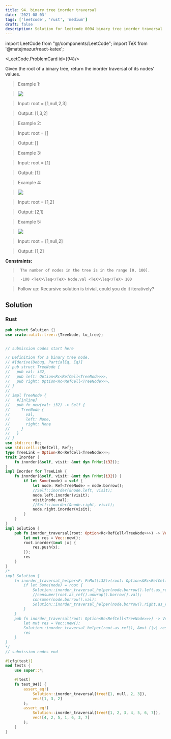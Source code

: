 ```yaml
---
title: 94. binary tree inorder traversal
date: '2021-08-03'
tags: ['leetcode', 'rust', 'medium']
draft: false
description: Solution for leetcode 0094 binary tree inorder traversal
---
```

import LeetCode from "@/components/LeetCode";
import TeX from '@matejmazur/react-katex';

<LeetCode.ProblemCard id={94}/>
 

  Given the root of a binary tree, return the inorder traversal of its nodes' values.

   

 >   Example 1:

 >   ![](https://assets.leetcode.com/uploads/2020/09/15/inorder_1.jpg)

 >   Input: root <TeX>=</TeX> [1,null,2,3]

 >   Output: [1,3,2]

  

 >   Example 2:

  

 >   Input: root <TeX>=</TeX> []

 >   Output: []

  

 >   Example 3:

  

 >   Input: root <TeX>=</TeX> [1]

 >   Output: [1]

  

 >   Example 4:

 >   ![](https://assets.leetcode.com/uploads/2020/09/15/inorder_5.jpg)

 >   Input: root <TeX>=</TeX> [1,2]

 >   Output: [2,1]

  

 >   Example 5:

 >   ![](https://assets.leetcode.com/uploads/2020/09/15/inorder_4.jpg)

 >   Input: root <TeX>=</TeX> [1,null,2]

 >   Output: [1,2]

  

   

  **Constraints:**

  

 >   	The number of nodes in the tree is in the range [0, 100].

 >   	-100 <TeX>\leq</TeX> Node.val <TeX>\leq</TeX> 100

  

   

 >   Follow up: Recursive solution is trivial, could you do it iteratively?


## Solution
### Rust
```rust
pub struct Solution {}
use crate::util::tree::{TreeNode, to_tree};


// submission codes start here

// Definition for a binary tree node.
// #[derive(Debug, PartialEq, Eq)]
// pub struct TreeNode {
//   pub val: i32,
//   pub left: Option<Rc<RefCell<TreeNode>>>,
//   pub right: Option<Rc<RefCell<TreeNode>>>,
// }
// 
// impl TreeNode {
//   #[inline]
//   pub fn new(val: i32) -> Self {
//     TreeNode {
//       val,
//       left: None,
//       right: None
//     }
//   }
// }
use std::rc::Rc;
use std::cell::{RefCell, Ref};
type TreeLink = Option<Rc<RefCell<TreeNode>>>;
trait Inorder {
    fn inorder(&self, visit: &mut dyn FnMut(i32));
}
impl Inorder for TreeLink {
    fn inorder(&self, visit: &mut dyn FnMut(i32)) {
        if let Some(node) = self {
            let node: Ref<TreeNode> = node.borrow();
            //Self::inorder(&node.left, visit);
            node.left.inorder(visit);
            visit(node.val);
            //Self::inorder(&node.right, visit);
            node.right.inorder(visit);
        }    
    }
}
impl Solution {
    pub fn inorder_traversal(root: Option<Rc<RefCell<TreeNode>>>) -> Vec<i32> {
        let mut res = Vec::new();
        root.inorder(&mut |x| {
            res.push(x);
        });
        res
    }
}
/*
impl Solution {
    fn inorder_traversal_helper<F: FnMut(i32)>(root: Option<&Rc<RefCell<TreeNode>>>, consumer: &mut F) {
        if let Some(node) = root {
            Solution::inorder_traversal_helper(node.borrow().left.as_ref(), consumer);
            //consumer(root.as_ref().unwrap().borrow().val);
            consumer(node.borrow().val);
            Solution::inorder_traversal_helper(node.borrow().right.as_ref(), consumer);
        }
    }
    pub fn inorder_traversal(root: Option<Rc<RefCell<TreeNode>>>) -> Vec<i32> {
        let mut res = Vec::new();
        Solution::inorder_traversal_helper(root.as_ref(), &mut (|v| res.push(v)));
        res
    }
}
*/
// submission codes end

#[cfg(test)]
mod tests {
    use super::*;

    #[test]
    fn test_94() {
        assert_eq!(
            Solution::inorder_traversal(tree![1, null, 2, 3]),
            vec![1, 3, 2]
        );
        assert_eq!(
            Solution::inorder_traversal(tree![1, 2, 3, 4, 5, 6, 7]),
            vec![4, 2, 5, 1, 6, 3, 7]
        );
    }
}

```
